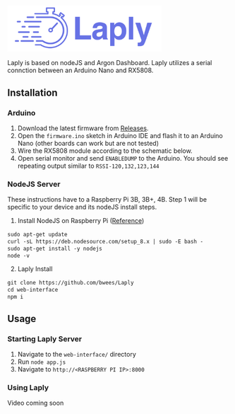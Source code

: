 <img src="https://github.com/bwees/Laply/raw/master/docs/logo.png?raw=true" width="350" title="hover text">

Laply is based on nodeJS and Argon Dashboard. Laply utilizes a serial connction between an Arduino Nano and RX5808. 


## Installation

### Arduino
1. Download the latest firmware from [Releases](https://github.com/bwees/Laply/releases).
2. Open the ```firmware.ino``` sketch in Arduino IDE and flash it to an Arduino Nano (other boards can work but are not tested)
3. Wire the RX5808 module according to the schematic below.
4. Open serial monitor and send ```ENABLEDUMP``` to the Arduino. You should see repeating output similar to ```RSSI-120,132,123,144```

### NodeJS Server
These instructions have to a Raspberry Pi 3B, 3B+, 4B. Step 1 will be specific to your device and its nodeJS install steps.

1. Install NodeJS on Raspberry Pi ([Reference](https://www.w3schools.com/nodejs/nodejs_raspberrypi.asp))
```
sudo apt-get update
curl -sL https://deb.nodesource.com/setup_8.x | sudo -E bash -
sudo apt-get install -y nodejs
node -v
```

2. Laply Install
```
git clone https://github.com/bwees/Laply
cd web-interface
npm i
```

## Usage

### Starting Laply Server
1. Navigate to the ```web-interface/``` directory
2. Run ```node app.js```
3. Navigate to ```http://<RASPBERRY PI IP>:8000```

### Using Laply
Video coming soon
